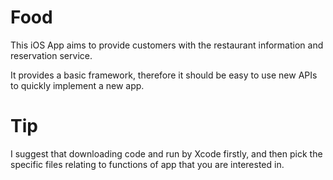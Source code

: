 Food
====
This iOS App aims to provide customers with the restaurant information and reservation service. 

It provides a basic framework, therefore it should be easy to use new APIs to quickly implement a new app.


Tip
====
I suggest that downloading code and run by Xcode firstly, and then pick the specific files relating to functions of app that you are interested in.
